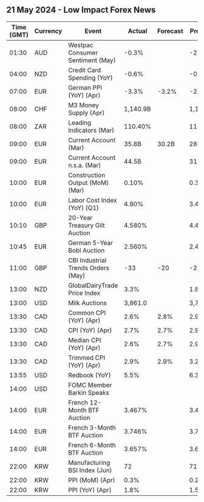 ## 21 May 2024 - Low Impact Forex News

| Time (GMT) | Currency | Event | Actual | Forecast | Previous |
|------|----------|-------|--------|----------|----------|
| 01:30 | AUD | Westpac Consumer Sentiment (May) | -0.3% |  | -2.4% |
| 04:00 | NZD | Credit Card Spending (YoY) | -0.6% |  | -0.6% |
| 07:00 | EUR | German PPI (YoY) (Apr) | -3.3% | -3.2% | -2.9% |
| 08:00 | CHF | M3 Money Supply (Apr) | 1,140.9B |  | 1,137.9B |
| 08:00 | ZAR | Leading Indicators (Mar) | 110.40% |  | 112.80% |
| 09:00 | EUR | Current Account (Mar) | 35.8B | 30.2B | 28.9B |
| 09:00 | EUR | Current Account n.s.a. (Mar) | 44.5B |  | 31.1B |
| 10:00 | EUR | Construction Output (MoM) (Mar) | 0.10% |  | 0.38% |
| 10:00 | EUR | Labor Cost Index (YoY) (Q1) | 4.90% |  | 3.40% |
| 10:10 | GBP | 20-Year Treasury Gilt Auction | 4.580% |  | 4.495% |
| 10:45 | EUR | German 5-Year Bobl Auction | 2.560% |  | 2.410% |
| 11:00 | GBP | CBI Industrial Trends Orders (May) | -33 | -20 | -23 |
| 13:00 | NZD | GlobalDairyTrade Price Index | 3.3% |  | 1.8% |
| 13:00 | USD | Milk Auctions | 3,861.0 |  | 3,708.0 |
| 13:30 | CAD | Common CPI (YoY) (Apr) | 2.6% | 2.8% | 2.9% |
| 13:30 | CAD | CPI (YoY) (Apr) | 2.7% | 2.7% | 2.9% |
| 13:30 | CAD | Median CPI (YoY) (Apr) | 2.6% | 2.7% | 2.9% |
| 13:30 | CAD | Trimmed CPI (YoY) (Apr) | 2.9% | 2.9% | 3.2% |
| 13:55 | USD | Redbook (YoY) | 5.5% |  | 6.3% |
| 14:00 | USD | FOMC Member Barkin Speaks |  |  |  |
| 14:00 | EUR | French 12-Month BTF Auction | 3.467% |  | 3.481% |
| 14:00 | EUR | French 3-Month BTF Auction | 3.746% |  | 3.781% |
| 14:00 | EUR | French 6-Month BTF Auction | 3.657% |  | 3.670% |
| 22:00 | KRW | Manufacturing BSI Index (Jun) | 72 |  | 71 |
| 22:00 | KRW | PPI (MoM) (Apr) | 0.3% |  | 0.2% |
| 22:00 | KRW | PPI (YoY) (Apr) | 1.8% |  | 1.5% |
